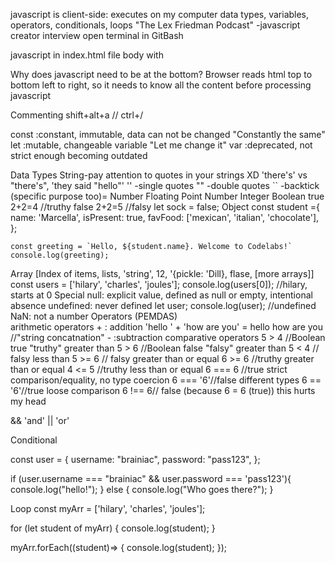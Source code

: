 javascript is client-side: executes on my computer
data types, variables, operators, conditionals, loops
"The Lex Friedman Podcast" -javascript creator interview
open terminal in GitBash

javascript in index.html file body with <Script>
  #id, .class,
  better way-create a new .js file and link <script src="./main.js"></script>

   Why does javascript need to be at the bottom?
      Browser reads html top to bottom left to right, so it needs to know all the content before processing javascript 


 Commenting 
    shift+alt+a
    //
    ctrl+/

const :constant, immutable, data can not be changed "Constantly the same"
let  :mutable, changeable variable "Let me change it"
var  :deprecated, not strict enough becoming outdated


Data Types
  String-pay attention to quotes in your strings XD 'there's' vs "there's", 'they said "hello"'
    '' -single quotes
    "" -double quotes
    `` -backtick (specific purpose too)=
  Number
    Floating Point Number
    Integer
  Boolean
    true  2+2=4 //truthy
    false  2+2=5 //falsy
    let sock = false;
  Object
    const student ={
      <!-- //key value properties: Keys  -->
      name: 'Marcella',
      isPresent: true,
      favFood: ['mexican', 'italian', 'chocolate'],
    };
<!-- string interpolation -->
    const greeting = `Hello, ${student.name}. Welcome to Codelabs!`
    console.log(greeting);
  Array
    [Index of items, lists, 'string', 12, '{pickle: 'Dill}, flase, [more arrays]]
    const users = ['hilary', 'charles', 'joules']; 
      console.log(users[0]); //hilary, starts at 0
  Special
    null: explicit value, defined as null or empty, intentional absence
    undefined: never defined
      let user;
      console.log(user);  //undefined
    NaN: not a number
  Operators  (PEMDAS)  
    <!-- learn these and all the extra ones -->
    arithmetic operators
      + : addition
        'hello ' + 'how are you' = hello how are you  //"string concatnation"
      - :subtraction
    comparative operators
      5 > 4 //Boolean true "truthy"  greater than
      5 > 6 //Boolean false "falsy"  greater than
      5 < 4 // falsy  less than
      5 >= 6 // falsy greater than or equal 
      6 >= 6 //truthy greater than or equal
      4 <= 5 //truthy less than or equal
      6 === 6 //true  strict comparison/equality, no type coercion
      6 === '6'//false different types
      6 == '6'//true loose comparison
      6 !== 6// false (because 6 = 6 (true))  this hurts my head

  &&  'and'
  ||  'or'

  Conditional
  <!-- if/then, etc statements -->
  const user = {
    username: "brainiac",
    password: "pass123",
  };

  if (user.username === "brainiac" && user.password === 'pass123'){  <!-- //strict comparison -->
    console.log("hello!");
  } else {
    console.log("Who goes there?");
  }

  Loop
  const myArr = ['hilary', 'charles', 'joules'];

  for (let student of myArr) {
    console.log(student);
  } <!-- displays students in array -->

  myArr.forEach((student)=> {
    console.log(student);
  });  <!-- displays students in array -->